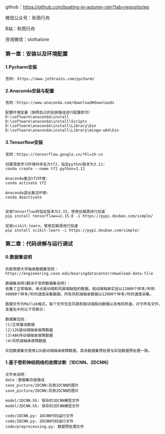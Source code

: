 github：https://github.com/boating-in-autumn-rain?tab=repositories

微信公众号：秋雨行舟

B站：秋雨行舟

咨询微信：slothalone

### 第一章：安装以及环境配置

#### 1.Pycharm安装

```
官网: https://www.jetbrains.com/pycharm/
```

#### 2.Anaconda安装与配置

```
官网：https://www.anaconda.com/download#downloads

配置环境变量（按照自己的安装路径进行配置即可）
D:\software\anaconda\install
D:\software\anaconda\install\Scripts
D:\software\anaconda\install\Library\bin
D:\software\anaconda\install\Library\mingw-w64\bin
```

#### 3.Tensorflow安装

```
官网：https://tensorflow.google.cn/?hl=zh-cn

创建深度学习环境并命名为tf2，指定python版本为3.11:
conda create --name tf2 python=3.11

Anaconda激活tf2环境:
conda activate tf2

Anaconda退出激活环境:
conda deactivate


安装Tensorflow并指定版本为2.15，使用豆瓣源进行加速
pip install tensorflow==2.15.0 -i https://pypi.douban.com/simple/

安装scikit-learn，使用豆瓣源进行加速
pip install scikit-learn -i https://pypi.douban.com/simple/
```



### 第二章：代码讲解与运行调试

#### 0.数据集说明

```
凯斯西楚大学轴承数据集官网：
https://engineering.case.edu/bearingdatacenter/download-data-file

数据集说明(翻译于官网数据集说明)：
收集了正常轴承、单点驱动端和风扇端缺陷的数据。驱动端轴承实验以12000个样本/秒和48000个样本/秒的速度采集数据。所有风机端轴承数据以12000个样本/秒的速度采集。

数据文件为Matlab格式。每个文件包含风扇和驱动端振动数据以及电机转速。对于所有文件，变量名中的以下项表示:

数据集包括：
(1)正常基线数据
(2)12k驱动端轴承故障数据
(3)48k传动端轴承故障数据
(4)风机端轴承故障数据

实验数据集仅使用12k驱动端轴承故障数据，其余数据集预处理与实验数据预处理一致。
```



#### 1.基于卷积神经网络的故障诊断（1DCNN、2DCNN）

```
文件夹说明：
data：数据集存放路径
save_picture/1DCNN:存放1DCNN的图片
save_picture/2DCNN:存放2DCNN的图片

model/1DCNN.h5: 保存的1DCNN模型文件
model/2DCNN.h5: 保存的2DCNN模型文件

code/1DCNN.py: 1DCNN代码运行文件
code/2DCNN.py: 2DCNN代码运行文件
code/preprocessing.py: 数据预处理文件
```

